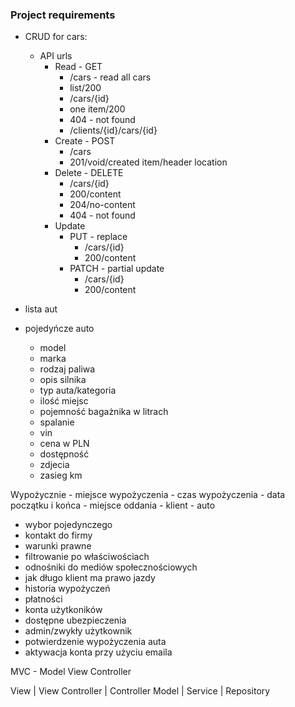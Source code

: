### Project requirements
- CRUD for cars: 
  - API urls
    - Read - GET
      - /cars - read all cars
      - list/200
      - /cars/{id}
      - one item/200
      - 404 - not found
      - /clients/{id}/cars/{id}
    - Create - POST
      - /cars
      - 201/void/created item/header location
    - Delete - DELETE
      - /cars/{id}
      - 200/content
      - 204/no-content
      - 404 - not found
    - Update
      - PUT - replace
        - /cars/{id}
        - 200/content
      - PATCH - partial update
        - /cars/{id}
        - 200/content
        
- lista aut
- pojedyńcze auto 
  - model
  - marka
  - rodzaj paliwa
  - opis silnika
  - typ auta/kategoria
  - ilość miejsc
  - pojemność bagażnika w litrach
  - spalanie
  - vin
  - cena w PLN
  - dostępność
  - zdjecia
  - zasieg km

Wypożycznie
    - miejsce wypożyczenia
    - czas wypożyczenia - data początku i końca
    - miejsce oddania
    - klient
    - auto
 
- wybor pojedynczego
- kontakt do firmy
- warunki prawne
- filtrowanie po właściwościach
- odnośniki do mediów społecznościowych
- jak długo klient ma prawo jazdy
- historia wypożyczeń
- płatności
- konta użytkoników
- dostępne ubezpieczenia
- admin/zwykły użytkownik
- potwierdzenie wypożyczenia auta
- aktywacja konta przy użyciu emaila

MVC - Model View Controller

View        | View
Controller  | Controller
Model       | Service
            | Repository